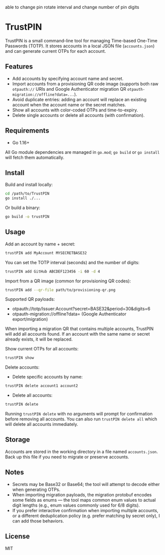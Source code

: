 able to change pin rotate interval and change number of pin digits

# TrustPIN

TrustPIN is a small command-line tool for managing Time-based One-Time Passwords (TOTP). It stores accounts in a local JSON file (`accounts.json`) and can generate current OTPs for each account.

## Features

- Add accounts by specifying account name and secret.
- Import accounts from a provisioning QR code image (supports both raw `otpauth://` URIs and Google Authenticator migration QR `otpauth-migration://offline?data=...`).
- Avoid duplicate entries: adding an account will replace an existing account when the account name or the secret matches.
- Show all accounts with color-coded OTPs and time-to-expiry.
- Delete single accounts or delete all accounts (with confirmation).

## Requirements

- Go 1.16+

All Go module dependencies are managed in `go.mod`; `go build` or `go install` will fetch them automatically.

## Install

Build and install locally:

```bash
cd /path/to/TrustPIN
go install ./...
```

Or build a binary:

```bash
go build -o trustPIN
```

## Usage

Add an account by name + secret:

```bash
trustPIN add MyAccount MYSECRETBASE32
```

You can set the TOTP interval (seconds) and the number of digits:

```bash
trustPIN add GitHub ABCDEF123456 -i 60 -d 4
```

Import from a QR image (common for provisioning QR codes):

```bash
trustPIN add --qr-file path/to/provisioning-qr.png
```

Supported QR payloads:
- otpauth://totp/Issuer:Account?secret=BASE32&period=30&digits=6
- otpauth-migration://offline?data=<base64 protobuf payload> (Google Authenticator export/migration)

When importing a migration QR that contains multiple accounts, TrustPIN will add all accounts found. If an account with the same name or secret already exists, it will be replaced.

Show current OTPs for all accounts:

```bash
trustPIN show
```

Delete accounts:

- Delete specific accounts by name:

```bash
trustPIN delete account1 account2
```

- Delete all accounts:

```bash
trustPIN delete
```

Running `trustPIN delete` with no arguments will prompt for confirmation before removing all accounts. You can also run `trustPIN delete all` which will delete all accounts immediately.

## Storage

Accounts are stored in the working directory in a file named `accounts.json`. Back up this file if you need to migrate or preserve accounts.

## Notes

- Secrets may be Base32 or Base64; the tool will attempt to decode either when generating OTPs.
- When importing migration payloads, the migration protobuf encodes some fields as enums — the tool maps common enum values to actual digit lengths (e.g., enum values commonly used for 6/8 digits).
- If you prefer interactive confirmation when importing multiple accounts, or a different deduplication policy (e.g. prefer matching by secret only), I can add those behaviors.

## License

MIT

